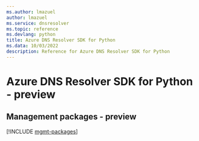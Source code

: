 ```yaml
---
ms.author: lmazuel
author: lmazuel
ms.service: dnsresolver
ms.topic: reference
ms.devlang: python
title: Azure DNS Resolver SDK for Python
ms.data: 10/03/2022
description: Reference for Azure DNS Resolver SDK for Python
---
```

# Azure DNS Resolver SDK for Python - preview

## Management packages - preview
[!INCLUDE [mgmt-packages](dns-resolver-mgmt-index.md)]